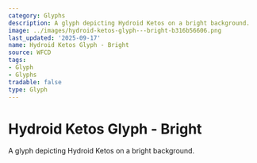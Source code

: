 ```yaml
---
category: Glyphs
description: A glyph depicting Hydroid Ketos on a bright background.
image: ../images/hydroid-ketos-glyph---bright-b316b56606.png
last_updated: '2025-09-17'
name: Hydroid Ketos Glyph - Bright
source: WFCD
tags:
- Glyph
- Glyphs
tradable: false
type: Glyph
---
```


# Hydroid Ketos Glyph - Bright

A glyph depicting Hydroid Ketos on a bright background.

